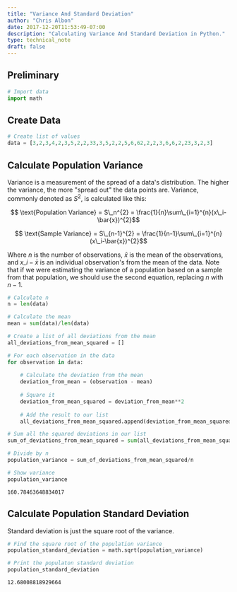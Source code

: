 ```yaml
---
title: "Variance And Standard Deviation"
author: "Chris Albon"
date: 2017-12-20T11:53:49-07:00
description: "Calculating Variance And Standard Deviation in Python."
type: technical_note
draft: false
---
```

## Preliminary


```python
# Import data
import math
```

## Create Data


```python
# Create list of values
data = [3,2,3,4,2,3,5,2,2,33,3,5,2,2,5,6,62,2,2,3,6,6,2,23,3,2,3]
```

## Calculate Population Variance

Variance is a measurement of the spread of a data's distribution. The higher the variance, the more "spread out" the data points are. Variance, commonly denoted as $S^{2}$, is calculated like this:

$$ \text{Population Variance} = S\_n^{2} = \frac{1}{n}\sum\_{i=1}^{n}(x\_i-\bar{x})^{2}$$

$$ \text{Sample Variance} = S\_{n-1}^{2} = \frac{1}{n-1}\sum\_{i=1}^{n}(x\_i-\bar{x})^{2}$$

Where $n$ is the number of observations, $\bar{x}$ is the mean of the observations, and $x\_i-\bar{x}$ is an individual observation's from the mean of the data. Note that if we were estimating the variance of a population based on a sample from that population, we should use the second equation, replacing $n$ with $n-1$.


```python
# Calculate n
n = len(data)

# Calculate the mean
mean = sum(data)/len(data)

# Create a list of all deviations from the mean
all_deviations_from_mean_squared = []

# For each observation in the data
for observation in data:
    
    # Calculate the deviation from the mean
    deviation_from_mean = (observation - mean)
    
    # Square it
    deviation_from_mean_squared = deviation_from_mean**2
    
    # Add the result to our list
    all_deviations_from_mean_squared.append(deviation_from_mean_squared)

# Sum all the squared deviations in our list    
sum_of_deviations_from_mean_squared = sum(all_deviations_from_mean_squared)

# Divide by n
population_variance = sum_of_deviations_from_mean_squared/n

# Show variance
population_variance    
```




    160.78463648834017



## Calculate Population Standard Deviation

Standard deviation is just the square root of the variance.


```python
# Find the square root of the population variance
population_standard_deviation = math.sqrt(population_variance)

# Print the populaton standard deviation
population_standard_deviation
```




    12.68008818929664


